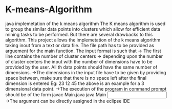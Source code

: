 # K-means-Algorithm
java implemetation of the k means algorithm
The K means algorithm is used to group the similar data points into clusters 
which allow for efficient data mining tasks to be performed. But there are several 
drawbacks to this algorithm.
This project allows the implemetation of the k means algorithm taking inout from
a text or data file. The file path has to be provided as arguement for the main 
function. The input format is such that 
-> The first line contains the number of cluster centers 
-> depending upon the number of cluster centers the input with the number of dimensions 
   have to be provided by the user. All th data points should hava the same number of
   dimensions.
->The dimensions in the input file have to be given by providing space between, make sure that
  there is no space left after the final dimension is entered
  Eg: 23 12 45
  the above is an example for a 3 dimensional data point.
->The execution of the program in command prompt should be of the form
  javac Main.java
  java Main <input file path>
->The argument can be directly assigned in the eclipse IDE
